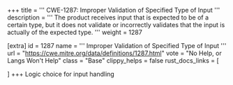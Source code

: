 +++
title = '''
CWE-1287: Improper Validation of Specified Type of Input
'''
description	= '''
The product receives input that is expected to be of a certain type, but it does not validate or incorrectly validates that the input is actually of the expected type.
'''
weight = 1287

[extra]
id = 1287
name = '''
Improper Validation of Specified Type of Input
'''
url = "https://cwe.mitre.org/data/definitions/1287.html"
vote = "No Help, or Langs Won't Help"
class = "Base"
clippy_helps = false
rust_docs_links = [
	
]
+++
Logic choice for input handling
